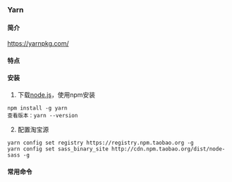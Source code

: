 ### Yarn

#### 简介

https://yarnpkg.com/



#### 特点



#### 安装

1. 下载[node.js](https://nodejs.org/zh-cn/download/)，使用npm安装

```
npm install -g yarn
查看版本：yarn --version
```
2. 配置淘宝源

```
yarn config set registry https://registry.npm.taobao.org -g
yarn config set sass_binary_site http://cdn.npm.taobao.org/dist/node-sass -g
```



#### 常用命令